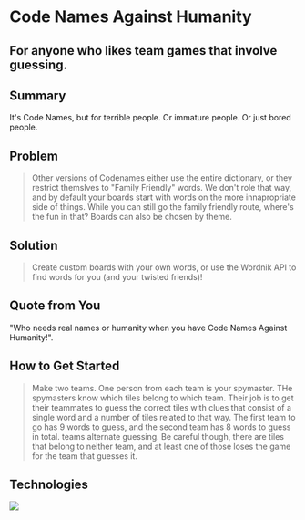 # Code Names Against Humanity #
 
## For anyone who likes team games that involve guessing. ##

## Summary ##
  It's Code Names, but for terrible people. Or immature people. Or just bored people.

## Problem ##
  > Other versions of Codenames either use the entire dictionary, or they restrict themslves to "Family Friendly" words. We don't role that way, and by default your boards start with words on the more innapropriate side of things. While you can still go the family friendly route, where's the fun in that? Boards can also be chosen by theme.

## Solution ##
  > Create custom boards with your own words, or use the Wordnik API to find words for you (and your twisted friends)!

## Quote from You ##
  "Who needs real names or humanity when you have Code Names Against Humanity!".

## How to Get Started ##
  > Make two teams. One person from each team is your spymaster. THe spymasters know which tiles belong to which team. Their job is to get their teammates to guess the correct tiles with clues that consist of a single word and a number of tiles related to that way. The first team to go has 9 words to guess, and the second team has 8 words to guess in total. teams alternate guessing. Be careful though, there are tiles that belong to neither team, and at least one of those loses the game for the team that guesses it.

## Technologies ##

![](images/stack.png?raw=true)